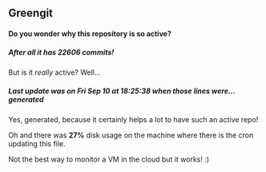 ## Greengit

#### Do you wonder why this repository is so active?

##### After all it has 22606 commits!

But is it *really* active? Well...

##### Last update was on Fri Sep 10 at 18:25:38 when those lines were... generated

Yes, generated, because it certainly helps a lot to have such an active repo!

Oh and there was **27%** disk usage on the machine
where there is the cron updating this file.

Not the best way to monitor a VM in the cloud but it works! :)
